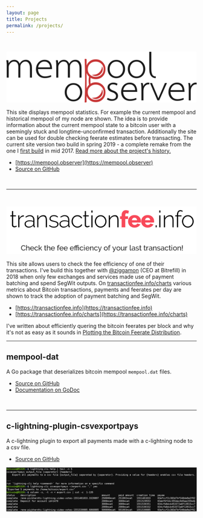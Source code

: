 ```yaml
---
layout: page
title: Projects
permalink: /projects/
---
```


<br>


<p align="center">
  <a href="https://mempool.observer"><img src="/images/mempool-observer-icon.png" alt="mempool.observer logo"></a>
</p>

This site displays mempool statistics. For example the current mempool and historical mempool of my node are shown. The idea is to provide information about the current mempool state to a bitcoin user with a seemingly stuck and longtime-unconfirmed transaction. Additionally the site can be used for double checking feerate estimates before transacting. The current site version two build in spring 2019 - a complete remake from the one I [first build](https://web.archive.org/web/20170912070511/https://mempool.observer/) in mid 2017. [Read more about the project's history.](https://github.com/0xB10C/memo#project-history)

- [https://mempool.observer](https://mempool.observer)
- [Source on GitHub](https://github.com/0xB10C/memo)

<br>

--- 


<br>

<p align="center">
  <a href="https://transactionfee.info"><img  src="/images/transactionfee-info-logo.png" alt="transactionfee.info logo"></a>
</p>


This site allows users to check the fee efficiency of one of their transactions. I've build this together with [@ziggamon](https://twitter.com/ziggamon) (CEO at Bitrefill) in 2018 when only few exchanges and services made use of payment batching and spend SegWit outputs. On [transactionfee.info/charts](https://transactionfee.info/charts) various metrics about Bitcoin transactions, payments and feerates per day are shown to track the adoption of payment batching and SegWit.

- [https://transactionfee.info](https://transactionfee.info)
- [https://transactionfee.info/charts](https://transactionfee.info/charts)

I've written about efficiently quering the bitcoin feerates per block and why it's not as easy as it sounds in [Plotting the Bitcoin Feerate Distribution](/Plotting-the-Bitcoin-Feerate-Distribution/).


--- 


## mempool-dat

A Go package that deserializes bitcoin mempool `mempool.dat` files. 
- [Source on GitHub](https://github.com/0xB10C/mempool-dat)
- [Documentation on GoDoc](https://godoc.org/github.com/0xB10C/mempool-dat/lib)

<br>

--- 

## c-lightning-plugin-csvexportpays

A c-lightning plugin to export all payments made with a c-lightning node to a csv file.
- [Source on GitHub](https://github.com/0xB10C/c-lightning-plugin-csvexportpays)

![Screenshot of the plugin in action](https://raw.githubusercontent.com/0xB10C/c-lightning-plugin-csvexportpays/6461045b3dc1fe371b19045e4647eeb6c9e0ebaf/screenshot.png)